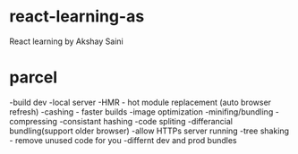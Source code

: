 # react-learning-as
React learning by Akshay Saini

# parcel
 -build dev
 -local server
 -HMR - hot module replacement (auto browser refresh)
 -cashing - faster builds
 -image optimization
 -minifing/bundling
 -compressing
 -consistant hashing
 -code spliting
 -differancial bundling(support older browser)
 -allow HTTPs server running
 -tree shaking - remove unused code for you
 -differnt dev and prod bundles